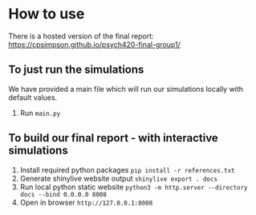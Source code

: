 # How to use

There is a hosted version of the final report: https://cpsimpson.github.io/psych420-final-group1/


## To just run the simulations

We have provided a main file which will run our simulations locally with default values.

1. Run `main.py`


## To build our final report - with interactive simulations

1. Install required python packages
    `pip install -r references.txt`
2. Generate shinylive website output
    `shinylive export . docs`
3. Run local python static website
    `python3 -m http.server --directory docs --bind 0.0.0.0 8008`
4. Open in browser
    `http://127.0.0.1:8008`
